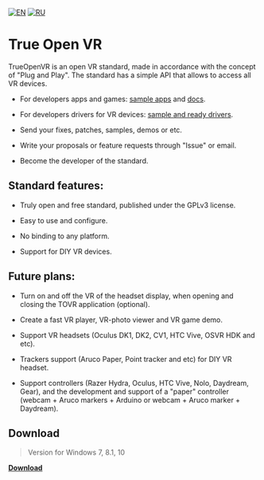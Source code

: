 [![EN](https://user-images.githubusercontent.com/9499881/27683803-659dc988-5cd8-11e7-9c05-0b747e917666.png)](https://github.com/TrueOpenVR/TrueOpenVR-Core/blob/master/README.md) [![RU](https://user-images.githubusercontent.com/9499881/27683795-5b0fbac6-5cd8-11e7-929c-057833e01fb1.png)](https://github.com/TrueOpenVR/TrueOpenVR-Core/blob/master/README.RU.md)
# True Open VR
TrueOpenVR is an open VR standard, made in accordance with the concept of "Plug and Play". The standard has a simple API that allows to access all VR devices.

- For developers apps and games: [sample apps](https://github.com/TrueOpenVR/TrueOpenVR-Samples) and [docs](https://github.com/TrueOpenVR/TrueOpenVR-Core/tree/master/Library).

- For developers drivers for VR devices: [sample and ready drivers](https://github.com/TrueOpenVR/TrueOpenVR-Drivers).

- Send your fixes, patches, samples, demos or etc.

- Write your proposals or feature requests through "Issue" or email.

- Become the developer of the standard.

## Standard features:
- Truly open and free standard, published under the GPLv3 license.

- Easy to use and configure.

- No binding to any platform.

- Support for DIY VR devices.

## Future plans:
- Turn on and off the VR of the headset display, when opening and closing the TOVR application (optional).

- Create a fast VR player, VR-photo viewer and VR game demo.

- Support VR headsets (Oculus DK1, DK2, CV1, HTC Vive, OSVR HDK and etc).

- Trackers support (Aruco Paper, Point tracker and etc) for DIY VR headset.

- Support controllers (Razer Hydra, Oculus, HTC Vive, Nolo, Daydream, Gear), and the development and support of a "paper" controller (webcam + Aruco markers + Arduino or webcam + Aruco marker + Daydream).

## Download
>Version for Windows 7, 8.1, 10

**[Download](https://github.com/TrueOpenVR/TrueOpenVR-Core/releases)**